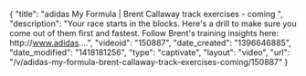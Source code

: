 {
    "title": "adidas My Formula | Brent Callaway track exercises - coming ",
    "description": "Your race starts in the blocks. Here's a drill to make sure you come out of them first and fastest. Follow Brent's training insights here: http:\/\/www.adidas....",
    "videoid": "150887",
    "date_created": "1396646885",
    "date_modified": "1418181256",
    "type": "captivate",
    "layout": "video",
    "url": "\/v\/adidas-my-formula-brent-callaway-track-exercises-coming\/150887"
}